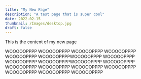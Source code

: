 ```yaml
---
title: "My New Page"
description: "A test page that is super cool"
date: 2022-02-15
thumbnail: /Images/desktop.jpg
draft: false
---
```


This is the content of my new page

WOOOOOPPPP
WOOOOOPPPP
WOOOOOPPPP
WOOOOOPPPP
WOOOOOPPPP
WOOOOOPPPPWOOOOOPPPP
WOOOOOPPPP
WOOOOOPPPP
WOOOOOPPPPWOOOOOPPPP
WOOOOOPPPP
WOOOOOPPPP
WOOOOOPPPP
WOOOOOPPPP
WOOOOOPPPP
WOOOOOPPPP
WOOOOOPPPP
WOOOOOPPPP
